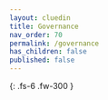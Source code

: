 ```yaml
---
layout: cluedin
title: Governance
nav_order: 70
permalink: /governance
has_children: false
published: false
---
```


{: .fs-6 .fw-300 }
